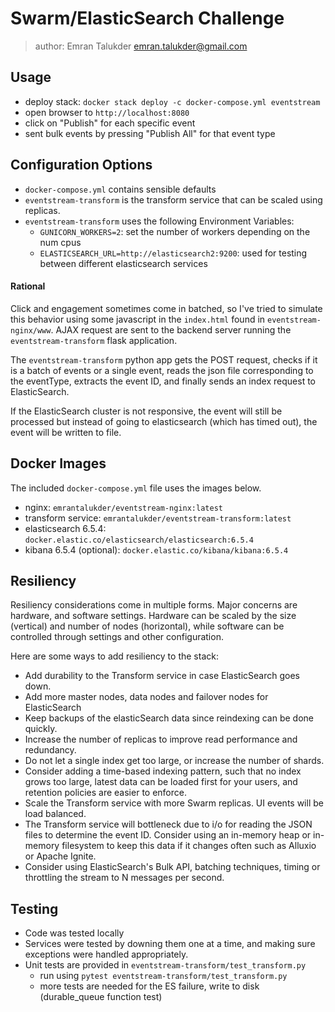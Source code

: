 # Swarm/ElasticSearch Challenge
> author: Emran Talukder <emran.talukder@gmail.com>

## Usage

* deploy stack: `docker stack deploy -c docker-compose.yml eventstream`
* open browser to `http://localhost:8080`
* click on "Publish" for each specific event
* sent bulk events by pressing "Publish All" for that event type

## Configuration Options

* `docker-compose.yml` contains sensible defaults
* `eventstream-transform` is the transform service that can be scaled using replicas.
* `eventstream-transform` uses the following Environment Variables:
    * `GUNICORN_WORKERS=2`: set the number of workers depending on the num cpus
    * `ELASTICSEARCH_URL=http://elasticsearch2:9200`: used for testing between different elasticsearch services

#### Rational

Click and engagement sometimes come in batched, so I've tried to simulate this behavior using some javascript in the `index.html` found in `eventstream-nginx/www`. AJAX request are sent to the backend server running the `eventstream-transform` flask application.

The `eventstream-transform` python app gets the POST request, checks if it is a batch of events or a single event, reads the json file corresponding to the eventType, extracts the event ID, and finally sends an index request to ElasticSearch.

If the ElasticSearch cluster is not responsive, the event will still be processed but instead of going to elasticsearch (which has timed out), the event will be written to file.

## Docker Images

The included `docker-compose.yml` file uses the images below.

* nginx: `emrantalukder/eventstream-nginx:latest`
* transform service: `emrantalukder/eventstream-transform:latest`
* elasticsearch 6.5.4: `docker.elastic.co/elasticsearch/elasticsearch:6.5.4`
* kibana 6.5.4 (optional): `docker.elastic.co/kibana/kibana:6.5.4`

## Resiliency

Resiliency considerations come in multiple forms. Major concerns are hardware, and software settings. Hardware can be scaled by the size (vertical) and number of nodes (horizontal), while software can be controlled through settings and other configuration.

Here are some ways to add resiliency to the stack:

* Add durability to the Transform service in case ElasticSearch goes down.
* Add more master nodes, data nodes and failover nodes for ElasticSearch
* Keep backups of the elasticSearch data since reindexing can be done quickly.
* Increase the number of replicas to improve read performance and redundancy.
* Do not let a single index get too large, or increase the number of shards.
* Consider adding a time-based indexing pattern, such that no index grows too large, latest data can be loaded first for your users, and retention policies are easier to enforce.
* Scale the Transform service with more Swarm replicas. UI events will be load balanced.
* The Transform service will bottleneck due to i/o for reading the JSON files to determine the event ID. Consider using an in-memory heap or in-memory filesystem to keep this data if it changes often such as Alluxio or Apache Ignite.
* Consider using ElasticSearch's Bulk API, batching techniques, timing or throttling the stream to N messages per second.

## Testing

* Code was tested locally 
* Services were tested by downing them one at a time, and making sure exceptions were handled appropriately.
* Unit tests are provided in `eventstream-transform/test_transform.py`
    * run using `pytest eventstream-transform/test_transform.py`
    * more tests are needed for the ES failure, write to disk (durable_queue function test)